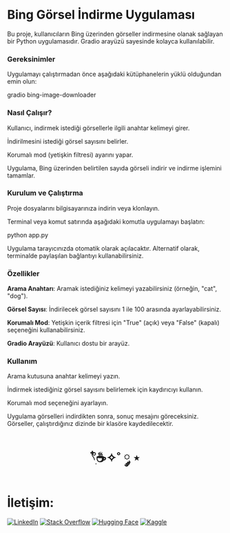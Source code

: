 # Bing Görsel İndirme Uygulaması
Bu proje, kullanıcıların Bing üzerinden görseller indirmesine olanak sağlayan bir Python uygulamasıdır. Gradio arayüzü sayesinde kolayca kullanılabilir.

### Gereksinimler
Uygulamayı çalıştırmadan önce aşağıdaki kütüphanelerin yüklü olduğundan emin olun:

gradio
bing-image-downloader


### Nasıl Çalışır?
Kullanıcı, indirmek istediği görsellerle ilgili anahtar kelimeyi girer.


İndirilmesini istediği görsel sayısını belirler.


Korumalı mod (yetişkin filtresi) ayarını yapar.


Uygulama, Bing üzerinden belirtilen sayıda görseli indirir ve indirme işlemini tamamlar.


### Kurulum ve Çalıştırma
Proje dosyalarını bilgisayarınıza indirin veya klonlayın.


Terminal veya komut satırında aşağıdaki komutla uygulamayı başlatın:


python app.py


Uygulama tarayıcınızda otomatik olarak açılacaktır. Alternatif olarak, terminalde paylaşılan bağlantıyı kullanabilirsiniz.

### Özellikler
**Arama Anahtarı**: Aramak istediğiniz kelimeyi yazabilirsiniz (örneğin, "cat", "dog").


**Görsel Sayısı**: İndirilecek görsel sayısını 1 ile 100 arasında ayarlayabilirsiniz.


**Korumalı Mod**: Yetişkin içerik filtresi için "True" (açık) veya "False" (kapalı) seçeneğini kullanabilirsiniz.


**Gradio Arayüzü**: Kullanıcı dostu  bir arayüz.


### Kullanım
Arama kutusuna anahtar kelimeyi yazın.


İndirmek istediğiniz görsel sayısını belirlemek için kaydırıcıyı kullanın.


Korumalı mod seçeneğini ayarlayın.


Uygulama görselleri indirdikten sonra, sonuç mesajını göreceksiniz. Görseller, çalıştırdığınız dizinde bir klasöre kaydedilecektir.



<h1 align="center"> 𓍢ִ໋☕️✧˚ ༘ ⋆ </h1>

<h1> İletişim: </h1>

[![LinkedIn](https://img.shields.io/badge/LinkedIn-0A66C2?style=for-the-badge&logo=linkedin&logoColor=white)](https://www.linkedin.com/in/elfgk/)
[![Stack Overflow](https://img.shields.io/badge/StackOverflow-FE7A16?style=for-the-badge&logo=stackoverflow&logoColor=white)](https://stackoverflow.com/users/27559679/elfgk)
[![Hugging Face](https://img.shields.io/badge/HuggingFace-9C30FF?style=for-the-badge&logo=huggingface&logoColor=white)](https://huggingface.co/elfgk)
[![Kaggle](https://img.shields.io/badge/Kaggle-20BEFF?style=for-the-badge&logo=kaggle&logoColor=white)](https://www.kaggle.com/elfgkk)



